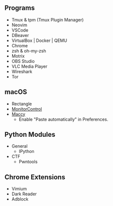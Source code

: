 ## Programs

- Tmux & tpm (Tmux Plugin Manager)
- Neovim
- VSCode
- DBeaver
- VirtualBox | Docker | QEMU
- Chrome
- zsh & oh-my-zsh
- Motrix
- OBS Studio
- VLC Media Player
- Wireshark
- Tor

## macOS

- Rectangle
- [MonitorControl](https://github.com/MonitorControl/MonitorControl)
- [Maccy](https://github.com/p0deje/Maccy)
  - Enable "Paste automatically" in Preferences.

## Python Modules

- General
  - IPython
- CTF
  - Pwntools

## Chrome Extensions

- Vimium
- Dark Reader
- Adblock


